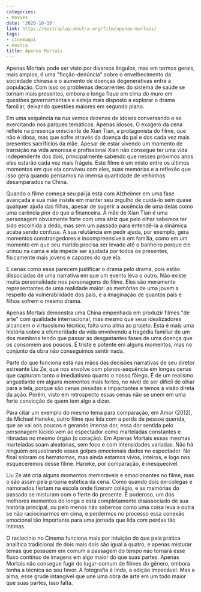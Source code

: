 ```yaml
---
categories:
- movies
date: '2020-10-19'
link: https://mostraplay.mostra.org/film/apenas-mortais/
tags:
- cinemaqui
- mostra
title: Apenas Mortais
---
```


Apenas Mortais pode ser visto por diversos ângulos, mas em termos gerais, mais amplos, é uma "ficção-denúncia" sobre o envelhecimento da sociedade chinesa e o aumento de doenças degenerativas entre a população. Com isso os problemas decorrentes do sistema de saúde se tornam mais presentes, embora o longa fique em cima do muro em questões governamentais e esteja mais disposto a explorar o drama familiar, deixando questões maiores em segundo plano.

Em uma sequência na rua vemos dezenas de idosos conversando e se exercitando nos parques temáticos. Apenas idosos. O exagero da cena reflete na presença onisciente de Xian Tian, a protagonista do filme, que não é idosa, mas que sofre através da doença do pai e dos cada vez mais presentes sacrifícios da mãe. Apesar de estar vivendo um momento de transição na vida amorosa e profissional Xian não consegue ter uma vida independente dos dois, principalmente sabendo que nesses próximos anos eles estarão cada vez mais frágeis. Este filme é um misto entre os últimos momentos em que ela conviveu com eles, suas memórias e a reflexão que isso gera quando pensamos na imensa quantidade de velhinhos desamparados na China.

Quando o filme começa seu pai já está com Alzheimer em uma fase avançada e sua mãe insiste em manter seu orgulho de cuidá-lo sem quase qualquer ajuda das filhas, apesar de sugerir a ausência de uma delas como uma carência pior do que a financeira. A mãe de Xian Tian é uma personagem obviamente forte com uma atriz que pelo olhar sabemos ter sido escolhida a dedo, mas sem um passado para entendê-la a dinâmica acaba sendo confusa. A sua relutância em pedir ajuda, por exemplo, gera momentos constrangedores e incompreensíveis em família, como em um momento em que seu marido precisa ser levado até o banheiro porque ele urinou na cama e ela impede ser ajudada por todos os presentes, fisicamente mais jovens e capazes do que ela.

E cenas como essa parecem justificar o drama pelo drama, pois estão dissociadas de uma narrativa em que um evento leva o outro. Não existe muita personalidade nos personagens do filme. Eles são meramente representantes de uma realidade maior: as memórias de uma jovem a respeito da vulnerabilidade dos pais, e a imaginação de quantos pais e filhos sofrem o mesmo drama.

Apenas Mortais demonstra uma China empenhada em produzir filmes "de arte" com qualidade internacional, mas mesmo que seus idealizadores alcancem o virtuosismo técnico, falta uma alma ao projeto. Esta é mais uma história sobre a efemeridade da vida envolvendo a tragédia familiar de um dos membros tendo que passar as desgastantes fases de uma doença que os consomem aos poucos. É triste e potente em alguns momentos, mas no conjunto da obra não conseguimos sentir nada.

Parte do que funciona está nas mãos das decisões narrativas de seu diretor estreante Liu Ze, que nos envolve com planos-sequência em longas cenas que capturam tanto o imediatismo quanto o nosso fôlego. É de um realismo angustiante em alguns momentos mais fortes, no nível de ser difícil de olhar para a tela, porque são cenas pesadas e impactantes e temos a visão direta da ação. Porém, visto em retrospecto essas cenas não se unem em uma forte convicção de quem tem algo a dizer.

Para citar um exemplo do mesmo tema para comparação, em Amor (2012), de Michael Haneke, outro filme que lida com a perda da pessoa querida, que se vai aos poucos e gerando imensa dor, essa dor sentida pelo personagem lúcido vem ao espectador como marteladas constantes e ritmadas no mesmo órgão (o coração). Em Apenas Mortais essas mesmas marteladas soam aleatórias, sem foco e com intensidades variadas. Não há ninguém orquestrando esses golpes emocionais dados no espectador. No final sobram os hematomas, mas ainda estamos vivos, inteiros, e logo nos esqueceremos desse filme. Haneke, por comparação, é inesquecível.

Liu Ze até cria alguns momentos memoráveis e emocionantes no filme, mas o são assim pela própria estética da cena. Como quando dois ex-colegas e namorados flertam na escola onde fizeram colégio, e as memórias do passado se misturam com o flerte do presente. É poderoso, um dos melhores momentos do longa e está completamente disassociado de sua história principal, ou pelo menos não sabemos como uma coisa leva a outra se não raciocinarmos em cima, e perdermos no processo essa conexão emocional tão importante para uma jornada que lida com perdas tão íntimas.

O raciocínio no Cinema funciona mais por intuição do que pela prática analítica tradicional de dois mais dois são igual a quatro, e apenas misturar temas que possuem em comum a passagem do tempo não tornará esse fluxo contínuo de imagens em algo maior do que suas partes. Apenas Mortais não consegue fugir do lugar-comum de filmes do gênero, embora tenha a técnica ao seu favor. A fotografia é linda, a edição impecável. Mas a alma, esse grude intangível que une uma obra de arte em um todo maior que suas partes, isso falta.
